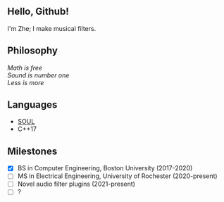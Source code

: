 ## Hello, Github!
I'm Zhe; I make musical filters.

## Philosophy
*Math is free  
Sound is number one  
Less is more*

## Languages
- [SOUL](https://github.com/soul-lang/SOUL)
- C++17

## Milestones
- [X] BS in Computer Engineering, Boston University (2017-2020)
- [ ] MS in Electrical Engineering, University of Rochester (2020-present)
- [ ] Novel audio filter plugins (2021-present)
- [ ] ?
